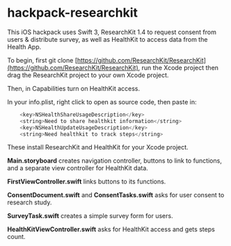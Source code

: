 # hackpack-researchkit

This iOS hackpack uses Swift 3, ResearchKit 1.4 to request consent from users & distribute survey, as well as HealthKit to access data from the Health App.

To begin, first git clone [https://github.com/ResearchKit/ResearchKit](https://github.com/ResearchKit/ResearchKit), run the Xcode project then drag the ResearchKit project to your own Xcode project.

Then, in Capabilities turn on HealthKit access.

In your info.plist, right click to open as source code, then paste in:
```swift
    <key>NSHealthShareUsageDescription</key>
    <string>Need to share healthkit information</string>
    <key>NSHealthUpdateUsageDescription</key>
    <string>Need healthkit to track steps</string>
```

These install ResearchKit and HealthKit for your Xcode project.

**Main.storyboard** creates navigation controller, buttons to link to functions, and a separate view controller for HealthKit data.

**FirstViewController.swift** links buttons to its functions.

**ConsentDocument.swift** and **ConsentTasks.swift** asks for user consent to research study.

**SurveyTask.swift** creates a simple survey form for users.

**HealthKitViewController.swift** asks for HealthKit access and gets steps count.
